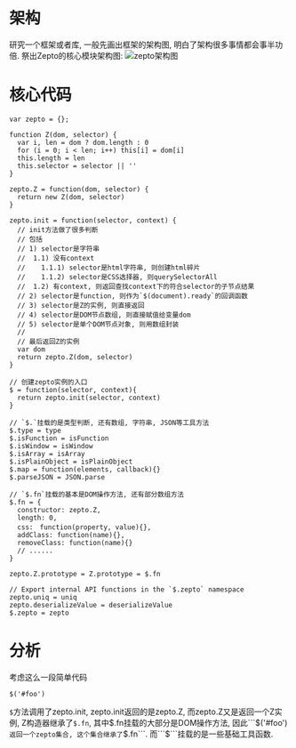 # 架构
研究一个框架或者库, 一般先画出框架的架构图, 明白了架构很多事情都会事半功倍.
祭出Zepto的核心模块架构图:
![zepto架构图](http://i3.tietuku.com/6c5d67bfec77a6c9.png)

# 核心代码
```
var zepto = {};

function Z(dom, selector) {
  var i, len = dom ? dom.length : 0
  for (i = 0; i < len; i++) this[i] = dom[i]
  this.length = len
  this.selector = selector || ''
}

zepto.Z = function(dom, selector) {
  return new Z(dom, selector)
}

zepto.init = function(selector, context) {
  // init方法做了很多判断
  // 包括
  // 1) selector是字符串
  //  1.1) 没有context
  //    1.1.1) selector是html字符串, 则创建html碎片
  //    1.1.2) selector是CSS选择器, 则querySelectorAll
  //  1.2) 有context, 则返回查找context下的符合selector的子节点结果
  // 2) selector是function, 则作为`$(document).ready`的回调函数
  // 3) selector是Z的实例, 则直接返回
  // 4) selector是DOM节点数组, 则直接赋值给变量dom
  // 5) selector是单个DOM节点对象, 则用数组封装
  // 
  // 最后返回Z的实例
  var dom
  return zepto.Z(dom, selector)
}

// 创建zepto实例的入口
$ = function(selector, context){
  return zepto.init(selector, context)
}

// `$.`挂载的是类型判断, 还有数组, 字符串, JSON等工具方法
$.type = type
$.isFunction = isFunction
$.isWindow = isWindow
$.isArray = isArray
$.isPlainObject = isPlainObject
$.map = function(elements, callback){}
$.parseJSON = JSON.parse

// `$.fn`挂载的基本是DOM操作方法, 还有部分数组方法
$.fn = {
  constructor: zepto.Z,
  length: 0,
  css:　function(property, value){},
  addClass: function(name){},
  removeClass: function(name){}
  // ......
}

zepto.Z.prototype = Z.prototype = $.fn

// Export internal API functions in the `$.zepto` namespace
zepto.uniq = uniq
zepto.deserializeValue = deserializeValue
$.zepto = zepto
```

# 分析
考虑这么一段简单代码

```$('#foo')```

```$```方法调用了zepto.init,  zepto.init返回的是zepto.Z, 而zepto.Z又是返回一个Z实例, Z构造器继承了```$.fn```, 其中$.fn挂载的大部分是DOM操作方法, 因此```$('#foo')```返回一个zepto集合, 这个集合继承了```$.fn```. 而```$```挂载的是一些基础工具函数.